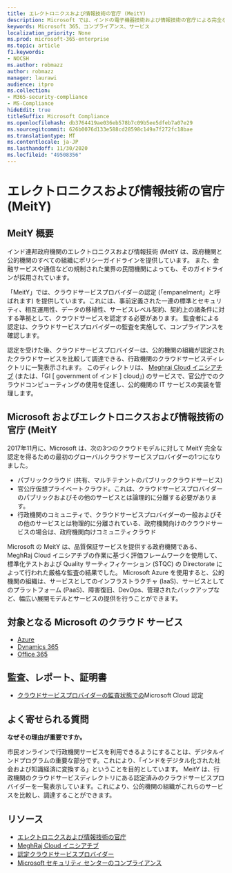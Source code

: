 ```yaml
---
title: エレクトロニクスおよび情報技術の官庁 (MeitY)
description: Microsoft では、インドの電子機器技術および情報技術の官庁による完全な認定が行われました。
keywords: Microsoft 365、コンプライアンス、サービス
localization_priority: None
ms.prod: microsoft-365-enterprise
ms.topic: article
f1.keywords:
- NOCSH
ms.author: robmazz
author: robmazz
manager: laurawi
audience: itpro
ms.collection:
- M365-security-compliance
- MS-Compliance
hideEdit: true
titleSuffix: Microsoft Compliance
ms.openlocfilehash: db3764419ae036eb578b7c09b5ee5dfeb7a07e29
ms.sourcegitcommit: 626b0076d133e588cd28598c149a7f272fc18bae
ms.translationtype: MT
ms.contentlocale: ja-JP
ms.lasthandoff: 11/30/2020
ms.locfileid: "49508356"
---
```

# <a name="ministry-of-electronics-and-information-technology-meity"></a>エレクトロニクスおよび情報技術の官庁 (MeitY)

## <a name="meity-overview"></a>MeitY 概要

インド連邦政府機関のエレクトロニクスおよび情報技術 (MeitY は、政府機関と公的機関のすべての組織にポリシーガイドラインを提供しています。 また、金融サービスや通信などの規制された業界の民間機関によっても、そのガイドラインが採用されています。

「MeitY」では、クラウドサービスプロバイダーの認定 (「empanelment」と呼ばれます) を提供しています。これには、事前定義された一連の標準とセキュリティ、相互運用性、データの移植性、サービスレベル契約、契約上の諸条件に対する準拠として、クラウドサービスを認定する必要があります。 監査者による認定は、クラウドサービスプロバイダーの監査を実施して、コンプライアンスを確認します。

認定を受けた後、クラウドサービスプロバイダーは、公的機関の組織が認定されたクラウドサービスを比較して調達できる、行政機関のクラウドサービスディレクトリに一覧表示されます。 このディレクトリは、 [Meghraj Cloud イニシアチブ](https://meity.gov.in/content/gi-cloud-meghraj) (または、「GI \[ government of インド \] cloud」) のサービスで、官公庁でのクラウドコンピューティングの使用を促進し、公的機関の IT サービスの実装を管理します。

## <a name="microsoft-and-ministry-of-electronics-and-information-technology-meity"></a>Microsoft およびエレクトロニクスおよび情報技術の官庁 (MeitY

2017年11月に、Microsoft は、次の3つのクラウドモデルに対して MeitY 完全な認定を得るための最初のグローバルクラウドサービスプロバイダーの1つになりました。

- パブリッククラウド (共有、マルチテナントのパブリッククラウドサービス)
- 官公庁仮想プライベートクラウド。これは、クラウドサービスプロバイダーのパブリックおよびその他のサービスとは論理的に分離する必要があります。
- 行政機関のコミュニティで、クラウドサービスプロバイダーの一般およびその他のサービスとは物理的に分離されている、政府機関向けのクラウドサービスの場合は、政府機関向けコミュニティクラウド

Microsoft の MeitY は、品質保証サービスを提供する政府機関である、MeghRaj Cloud イニシアチブの作業に基づく評価フレームワークを使用して、標準化テストおよび Quality サーティフィケーション (STQC) の Directorate によって行われた厳格な監査の結果でした。 Microsoft Azure を使用すると、公的機関の組織は、サービスとしてのインフラストラクチャ (IaaS)、サービスとしてのプラットフォーム (PaaS)、障害復旧、DevOps、管理されたバックアップなど、幅広い展開モデルとサービスの提供を行うことができます。

## <a name="microsoft-in-scope-cloud-services"></a>対象となる Microsoft のクラウド サービス

- [Azure](https://aka.ms/AzureCompliance)
- [Dynamics 365](https://download.microsoft.com/download/E/1/9/E1977163-7A86-4812-AC18-C03ADC958AAF/Microsoft_Dynamics_365_Cloud_Service_Compliance_Datasheet.pdf)
- [Office 365](https://aka.ms/Office365ComplianceOfferings)

## <a name="audits-reports-and-certificates"></a>監査、レポート、証明書

- [クラウドサービスプロバイダーの監査状態での](https://meity.gov.in/content/gi-cloud-meghraj)Microsoft Cloud 認定

## <a name="frequently-asked-questions"></a>よく寄せられる質問

**なぜその理由が重要ですか。**

市民オンラインで行政機関サービスを利用できるようにすることは、デジタルインドプログラムの重要な部分です。これにより、「インドをデジタル化された社会および知識経済に変換する」ということを目的としています。 MeitY は、行政機関のクラウドサービスディレクトリにある認定済みのクラウドサービスプロバイダーを一覧表示しています。これにより、公的機関の組織がこれらのサービスを比較し、調達することができます。

## <a name="resources"></a>リソース

- [エレクトロニクスおよび情報技術の官庁](https://meity.gov.in/)
- [MeghRaj Cloud イニシアチブ](https://meity.gov.in/content/gi-cloud-meghraj)
- [認定クラウドサービスプロバイダー](https://meity.gov.in/content/gi-cloud-meghraj)
- [Microsoft セキュリティ センターのコンプライアンス](https://www.microsoft.com/trust-center/compliance/compliance-overview)
